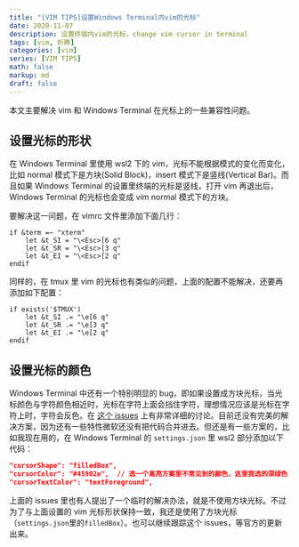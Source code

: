 ```yaml
---
title: "[VIM TIPS]设置Windows Terminal内vim的光标"
date: 2020-11-07 
description: 设置终端内vim的光标，change vim cursor in terminal
tags: [vim, 折腾]
categories: [vim]
series: [VIM TIPS]
math: false
markup: md
draft: false
---
```


本文主要解决 vim 和 Windows Terminal 在光标上的一些兼容性问题。

## 设置光标的形状

在 Windows Terminal 里使用 wsl2 下的 vim，光标不能根据模式的变化而变化，比如 normal 模式下是方块(Solid Block)，insert 模式下是竖线(Vertical Bar)。而且如果 Windows Terminal 的设置里终端的光标是竖线，打开 vim 再退出后，Windows Terminal 的光标也会变成 vim normal 模式下的方块。

要解决这一问题，在 vimrc 文件里添加下面几行：

```vimscript
if &term =~ "xterm"
    let &t_SI = "\<Esc>[6 q"
    let &t_SR = "\<Esc>[3 q"
    let &t_EI = "\<Esc>[2 q"
endif
```

同样的，在 tmux 里 vim 的光标也有类似的问题，上面的配置不能解决，还要再添加如下配置：

```vimscript
if exists('$TMUX')
    let &t_SI .= "\e[6 q"
    let &t_SR .= "\e[3 q"
	let &t_EI .= "\e[2 q"
endif
```

## 设置光标的颜色

Windows Terminal 中还有一个特别明显的 bug，即如果设置成方块光标，当光标颜色与字符颜色相近时，光标在字符上面会挡住字符，理想情况应该是光标在字符上时，字符会反色。在 [这个 issues](https://github.com/microsoft/terminal/issues/1203) 上有非常详细的讨论。目前还没有完美的解决方案，因为还有一些特性微软还没有把代码合并进去。但还是有一些方案的，比如我现在用的，在 Windows Terminal 的 `settings.json` 里 wsl2 部分添加以下代码：

```json
"cursorShape": "filledBox",
"cursorColor": "#45902e",  // 选一个高亮方案里不常见到的颜色，这里我选的深绿色
"cursorTextColor": "textForeground",
```

上面的 issues 里也有人提出了一个临时的解决办法，就是不使用方块光标。不过为了与上面设置的 vim 光标形状保持一致，我还是使用了方块光标（`settings.json`里的`filledBox`）。也可以继续跟踪这个 issues，等官方的更新出来。

